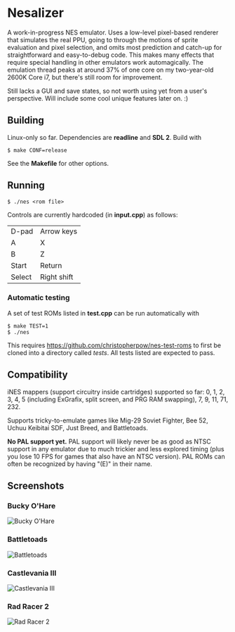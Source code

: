 # Nesalizer #

A work-in-progress NES emulator. Uses a low-level pixel-based renderer that
simulates the real PPU, going to through the motions of sprite evaluation and
pixel selection, and omits most prediction and catch-up for straightforward and
easy-to-debug code. This makes many effects that require special handling in
other emulators work automagically. The emulation thread peaks at around 37% of
one core on my two-year-old 2600K Core i7, but there's still room for
improvement.

Still lacks a GUI and save states, so not worth using yet from a user's
perspective. Will include some cool unique features later on. :)

## Building ##

Linux-only so far. Dependencies are <b>readline</b> and <b>SDL 2</b>. Build
with

    $ make CONF=release

See the <b>Makefile</b> for other options.

## Running ##

    $ ./nes <rom file>

Controls are currently hardcoded (in <b>input.cpp</b>) as follows:

<table>
  <tr><td>D-pad </td><td>Arrow keys </td></tr>
  <tr><td>A     </td><td>X          </td></tr>
  <tr><td>B     </td><td>Z          </td></tr>
  <tr><td>Start </td><td>Return     </td></tr>
  <tr><td>Select</td><td>Right shift</td></tr>
</table>

### Automatic testing ###

A set of test ROMs listed in <b>test.cpp</b> can be run automatically with

    $ make TEST=1
    $ ./nes

This requires https://github.com/christopherpow/nes-test-roms to first be
cloned into a directory called <i>tests</i>. All tests listed are expected to
pass.

## Compatibility ##

iNES mappers (support circuitry inside cartridges) supported so far: 0, 1, 2, 3, 4, 5 (including ExGrafix, split screen, and PRG RAM swapping), 7, 9, 11, 71, 232.

Supports tricky-to-emulate games like Mig-29 Soviet Fighter, Bee 52, Uchuu Keibitai SDF, Just Breed, and Battletoads.

<b>No PAL support yet.</b> PAL support will likely never be as good as NTSC support in any emulator due to much
trickier and less explored timing (plus you lose 10 FPS for games that also have an NTSC version). PAL ROMs can
often be recognized by having "(E)" in their name.

## Screenshots ##

### Bucky O'Hare ###

![Bucky O'Hare](https://raw.github.com/ulfalizer/nesalizer/screenshots/bucky.png)

### Battletoads ###

![Battletoads](https://raw.github.com/ulfalizer/nesalizer/screenshots/battletoads.png)

### Castlevania III ###

![Castlevania III](https://raw.github.com/ulfalizer/nesalizer/screenshots/cv3.png)

### Rad Racer 2 ###

![Rad Racer 2](https://raw.github.com/ulfalizer/nesalizer/screenshots/radracer2.png)
